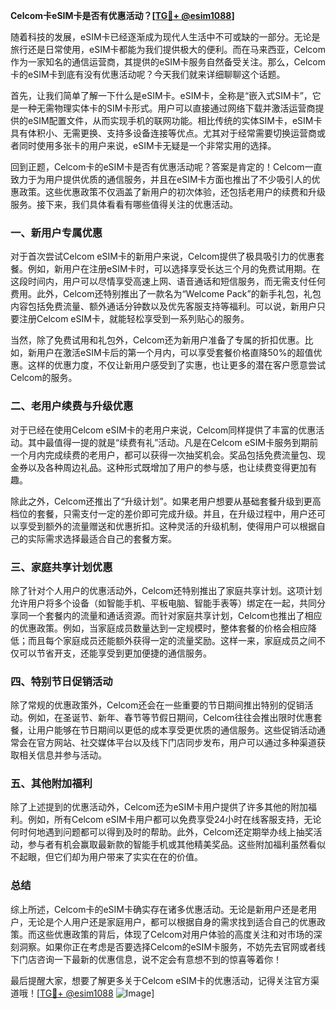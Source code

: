 **Celcom卡eSIM卡是否有优惠活动？[[TG💪+ @esim1088](https://t.me/s/esim1088)]**

随着科技的发展，eSIM卡已经逐渐成为现代人生活中不可或缺的一部分。无论是旅行还是日常使用，eSIM卡都能为我们提供极大的便利。而在马来西亚，Celcom作为一家知名的通信运营商，其提供的eSIM卡服务自然备受关注。那么，Celcom卡的eSIM卡到底有没有优惠活动呢？今天我们就来详细聊聊这个话题。

首先，让我们简单了解一下什么是eSIM卡。eSIM卡，全称是“嵌入式SIM卡”，它是一种无需物理实体卡的SIM卡形式。用户可以直接通过网络下载并激活运营商提供的eSIM配置文件，从而实现手机的联网功能。相比传统的实体SIM卡，eSIM卡具有体积小、无需更换、支持多设备连接等优点。尤其对于经常需要切换运营商或者同时使用多张卡的用户来说，eSIM卡无疑是一个非常实用的选择。

回到正题，Celcom卡的eSIM卡是否有优惠活动呢？答案是肯定的！Celcom一直致力于为用户提供优质的通信服务，并且在eSIM卡方面也推出了不少吸引人的优惠政策。这些优惠政策不仅涵盖了新用户的初次体验，还包括老用户的续费和升级服务。接下来，我们具体看看有哪些值得关注的优惠活动。

### **一、新用户专属优惠**

对于首次尝试Celcom eSIM卡的新用户来说，Celcom提供了极具吸引力的优惠套餐。例如，新用户在注册eSIM卡时，可以选择享受长达三个月的免费试用期。在这段时间内，用户可以尽情享受高速上网、语音通话和短信服务，而无需支付任何费用。此外，Celcom还特别推出了一款名为“Welcome Pack”的新手礼包，礼包内容包括免费流量、额外通话分钟数以及优先客服支持等福利。可以说，新用户只要注册Celcom eSIM卡，就能轻松享受到一系列贴心的服务。

当然，除了免费试用和礼包外，Celcom还为新用户准备了专属的折扣优惠。比如，新用户在激活eSIM卡后的第一个月内，可以享受套餐价格直降50%的超值优惠。这样的优惠力度，不仅让新用户感受到了实惠，也让更多的潜在客户愿意尝试Celcom的服务。

### **二、老用户续费与升级优惠**

对于已经在使用Celcom eSIM卡的老用户来说，Celcom同样提供了丰富的优惠活动。其中最值得一提的就是“续费有礼”活动。凡是在Celcom eSIM卡服务到期前一个月内完成续费的老用户，都可以获得一次抽奖机会。奖品包括免费流量包、现金券以及各种周边礼品。这种形式既增加了用户的参与感，也让续费变得更加有趣。

除此之外，Celcom还推出了“升级计划”。如果老用户想要从基础套餐升级到更高档位的套餐，只需支付一定的差价即可完成升级。并且，在升级过程中，用户还可以享受到额外的流量赠送和优惠折扣。这种灵活的升级机制，使得用户可以根据自己的实际需求选择最适合自己的套餐方案。

### **三、家庭共享计划优惠**

除了针对个人用户的优惠活动外，Celcom还特别推出了家庭共享计划。这项计划允许用户将多个设备（如智能手机、平板电脑、智能手表等）绑定在一起，共同分享同一个套餐内的流量和通话资源。而针对家庭共享计划，Celcom也推出了相应的优惠政策。例如，当家庭成员数量达到一定规模时，整体套餐的价格会相应降低；而且每个家庭成员还能额外获得一定的流量奖励。这样一来，家庭成员之间不仅可以节省开支，还能享受到更加便捷的通信服务。

### **四、特别节日促销活动**

除了常规的优惠政策外，Celcom还会在一些重要的节日期间推出特别的促销活动。例如，在圣诞节、新年、春节等节假日期间，Celcom往往会推出限时优惠套餐，让用户能够在节日期间以更低的成本享受更优质的通信服务。这些促销活动通常会在官方网站、社交媒体平台以及线下门店同步发布，用户可以通过多种渠道获取相关信息并参与活动。

### **五、其他附加福利**

除了上述提到的优惠活动外，Celcom还为eSIM卡用户提供了许多其他的附加福利。例如，所有Celcom eSIM卡用户都可以免费享受24小时在线客服支持，无论何时何地遇到问题都可以得到及时的帮助。此外，Celcom还定期举办线上抽奖活动，参与者有机会赢取最新款的智能手机或其他精美奖品。这些附加福利虽然看似不起眼，但它们却为用户带来了实实在在的价值。

### **总结**

综上所述，Celcom卡的eSIM卡确实存在诸多优惠活动。无论是新用户还是老用户，无论是个人用户还是家庭用户，都可以根据自身的需求找到适合自己的优惠政策。而这些优惠政策的背后，体现了Celcom对用户体验的高度关注和对市场的深刻洞察。如果你正在考虑是否要选择Celcom的eSIM卡服务，不妨先去官网或者线下门店咨询一下最新的优惠信息，说不定会有意想不到的惊喜等着你！

最后提醒大家，想要了解更多关于Celcom eSIM卡的优惠活动，记得关注官方渠道哦！[[TG💪+ @esim1088](https://t.me/s/esim1088) ![Image](https://i.postimg.cc/4NQfJmqS/Snipaste-2025-05-13-00-14-12.png)]
